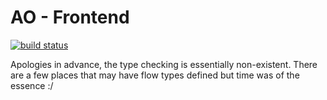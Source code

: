 # AO - Frontend

[![build status](https://git.y-designs.com/ao/ao-frontend/badges/master/build.svg)](https://git.y-designs.com/ao/ao-frontend/commits/master)

Apologies in advance, the type checking is essentially non-existent. There are a few places that may have flow types defined but time was of the essence :/

